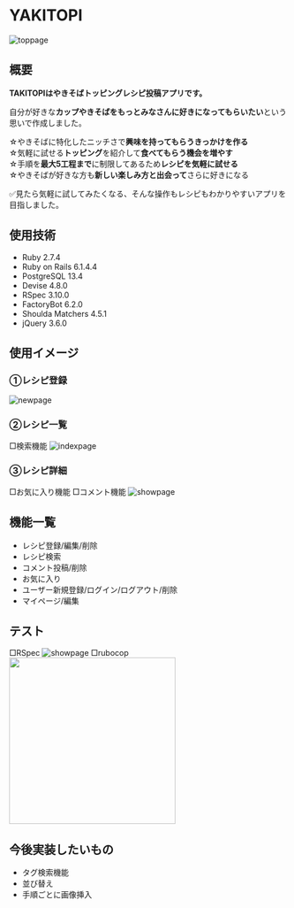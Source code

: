 # YAKITOPI

![toppage](https://user-images.githubusercontent.com/113294968/225369174-a3d16a55-b0c4-4e14-b659-e5c074bd922c.png)

## 概要
**TAKITOPIはやきそばトッピングレシピ投稿アプリです。**

自分が好きな**カップやきそばをもっとみなさんに好きになってもらいたい**という思いで作成しました。

☆やきそばに特化したニッチさで**興味を持ってもらうきっかけを作る**<br>
☆気軽に試せる**トッピング**を紹介して**食べてもらう機会を増やす**<br>
☆手順を**最大5工程まで**に制限してあるため**レシピを気軽に試せる**<br>
☆やきそばが好きな方も**新しい楽しみ方と出会って**さらに好きになる<br>

✅見たら気軽に試してみたくなる、そんな操作もレシピもわかりやすいアプリを目指しました。

## 使用技術
- Ruby 2.7.4
- Ruby on Rails 6.1.4.4
- PostgreSQL 13.4
- Devise 4.8.0
- RSpec 3.10.0
- FactoryBot 6.2.0
- Shoulda Matchers 4.5.1
- jQuery 3.6.0

## 使用イメージ
### ①レシピ登録
![newpage](https://user-images.githubusercontent.com/113294968/225369226-0484137e-15f9-45f4-b28a-d2a3e55daef2.png)

### ②レシピ一覧
□検索機能
![indexpage](https://user-images.githubusercontent.com/113294968/225369234-a200ffdf-7fe5-4682-a5de-1a998edc686d.png)

### ③レシピ詳細
□お気に入り機能
□コメント機能
![showpage](https://user-images.githubusercontent.com/113294968/225369152-033b1824-84df-4aab-9498-14a0af1a192e.png)

## 機能一覧
- レシピ登録/編集/削除
- レシピ検索
- コメント投稿/削除
- お気に入り
- ユーザー新規登録/ログイン/ログアウト/削除
- マイページ/編集

## テスト
□RSpec
![showpage](https://user-images.githubusercontent.com/113294968/227778744-3637781b-cc35-4790-97da-6bd805d5e99b.png)
□rubocop
<img width="301" src="https://user-images.githubusercontent.com/113294968/227778823-a6310a6a-0041-4e2e-a704-21bfd342a32d.png">

## 今後実装したいもの
- タグ検索機能
- 並び替え
- 手順ごとに画像挿入

